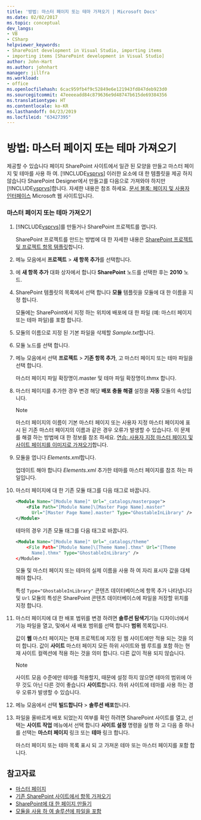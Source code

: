 ```yaml
---
title: '방법: 마스터 페이지 또는 테마 가져오기 | Microsoft Docs'
ms.date: 02/02/2017
ms.topic: conceptual
dev_langs:
- VB
- CSharp
helpviewer_keywords:
- SharePoint development in Visual Studio, importing items
- importing items [SharePoint development in Visual Studio]
author: John-Hart
ms.author: johnhart
manager: jillfra
ms.workload:
- office
ms.openlocfilehash: 6cac959fb4f9c52849e6e121943fd847deb923d0
ms.sourcegitcommit: 47eeeeadd84c879636e9d48747b615de69384356
ms.translationtype: HT
ms.contentlocale: ko-KR
ms.lasthandoff: 04/23/2019
ms.locfileid: "63427395"
---
```

# <a name="how-to-import-a-master-page-or-theme"></a>방법: 마스터 페이지 또는 테마 가져오기
  제공할 수 있습니다 페이지 SharePoint 사이트에서 일관 된 모양을 만들고 마스터 페이지 및 테마를 사용 하 여. [!INCLUDE[vsprvs](../sharepoint/includes/vsprvs-md.md)] 이러한 요소에 대 한 템플릿을 제공 하지 않습니다 SharePoint Designer에서 만들고를 다음으로 가져와야 하지만 [!INCLUDE[vsprvs](../sharepoint/includes/vsprvs-md.md)]합니다. 자세한 내용은 참조 하세요. [문서 블록: 페이지 및 사용자 인터페이스](http://go.microsoft.com/fwlink/?LinkID=182095) Microsoft 웹 사이트입니다.

### <a name="to-import-a-master-page-or-theme"></a>마스터 페이지 또는 테마 가져오기

1. [!INCLUDE[vsprvs](../sharepoint/includes/vsprvs-md.md)]를 만들거나 SharePoint 프로젝트를 엽니다.

     SharePoint 프로젝트를 만드는 방법에 대 한 자세한 내용은 [SharePoint 프로젝트 및 프로젝트 항목 템플릿](../sharepoint/sharepoint-project-and-project-item-templates.md)합니다.

2. 메뉴 모음에서 **프로젝트** > **새 항목 추가**를 선택합니다.

3. 에 **새 항목 추가** 대화 상자에서 합니다 **SharePoint** 노드를 선택한 후는 **2010** 노드.

4. SharePoint 템플릿의 목록에서 선택 합니다 **모듈** 템플릿을 모듈에 대 한 이름을 지정 합니다.

     모듈에는 SharePoint에서 지정 하는 위치에 배포에 대 한 파일 (예: 마스터 페이지 또는 테마 파일)를 포함 합니다.

5. 모듈의 이름으로 지정 된 기본 파일을 삭제할 *Sample.txt*합니다.

6. 모듈 노드를 선택 합니다.

7. 메뉴 모음에서 선택 **프로젝트** > **기존 항목 추가**, 고 마스터 페이지 또는 테마 파일을 선택 합니다.

     마스터 페이지 파일 확장명이.master 및 테마 파일 확장명이.thmx 합니다.

8. 마스터 페이지를 추가한 경우 변경 해당 **배포 충돌 해결** 설정을 **자동** 모듈의 속성입니다.

    > [!NOTE]
    > 마스터 페이지의 이름이 기본 마스터 페이지 또는 사용자 지정 마스터 페이지에 표시 된 기존 마스터 페이지의 이름과 같은 경우 오류가 발생할 수 있습니다. 이 문제를 해결 하는 방법에 대 한 정보를 참조 하세요. [연습: 사용자 지정 마스터 페이지 및 사이트 페이지를 이미지로 가져오기](../sharepoint/walkthrough-import-a-custom-master-page-and-site-page-with-an-image.md)합니다.

9. 모듈을 엽니다 *Elements.xml*합니다.

     업데이트 해야 합니다 *Elements.xml* 추가한 테마를 마스터 페이지를 참조 하는 파일입니다.

10. 마스터 페이지에 대 한 기존 모듈 태그를 다음 태그로 바꿉니다.

    ```xml
    <Module Name="[Module Name]" Url="_catalogs/masterpage">
        <File Path="[Module Name]\[Master Page Name].master"
          Url="[Master Page Name].master" Type="GhostableInLibrary" />
    </Module>
    ```

     테마의 경우 기존 모듈 태그를 다음 태그로 바꿉니다.

    ```xml
    <Module Name="[Module Name]" Url="_catalogs/theme"
        <File Path="[Module Name]\[Theme Name].thmx" Url="[Theme
          Name].thmx" Type="GhostableInLibrary" />
    </Module>
    ```

     모듈 및 마스터 페이지 또는 테마의 실제 이름을 사용 하 여 자리 표시자 값을 대체 해야 합니다.

     특성 `Type="GhostableInLibrary"` 콘텐츠 데이터베이스에 항목 추가 나타냅니다 및 `Url` 모듈의 특성은 SharePoint 콘텐츠 데이터베이스에 파일을 저장할 위치를 지정 합니다.

11. 마스터 페이지에 대 한 배포 범위를 변경 하려면 **솔루션 탐색기**기능 디자이너에서 기능 파일을 열고, 및에서 새 배포 범위를 선택 합니다 **범위** 목록입니다.

     값이 **웹** 마스터 페이지는 현재 프로젝트에 지정 된 웹 사이트에만 적용 되는 것을 의미 합니다. 값이 **사이트** 마스터 페이지 모든 하위 사이트와 웹 루트를 포함 하는 현재 사이트 컬렉션에 적용 하는 것을 의미 합니다. 다른 값이 적용 되지 않습니다.

    > [!NOTE]
    > 사이트 모음 수준에만 테마를 적용할지, 때문에 설정 하지 않으면 테마의 범위에 아무 것도 아닌 다른 것이 좋습니다 **사이트**합니다. 하위 사이트에 테마를 사용 하는 경우 오류가 발생할 수 있습니다.

12. 메뉴 모음에서 선택 **빌드합니다** > **솔루션 배포**합니다.

13. 파일을 올바르게 배포 되었는지 여부를 확인 하려면 SharePoint 사이트를 열고, 선택는 **사이트 작업** 메뉴에서 선택 합니다 **사이트 설정** 명령을 실행 하 고 다음 중 하나를 선택는 **마스터 페이지**  링크 또는 **테마** 링크 합니다.

     마스터 페이지 또는 테마 목록 표시 되 고 가져온 테마 또는 마스터 페이지를 포함 합니다.

## <a name="see-also"></a>참고자료
- [마스터 페이지](http://go.microsoft.com/fwlink/?LinkId=184955)
- [기존 SharePoint 사이트에서 항목 가져오기](../sharepoint/importing-items-from-an-existing-sharepoint-site.md)
- [SharePoint에 대 한 페이지 만들기](../sharepoint/creating-pages-for-sharepoint.md)
- [모듈을 사용 하 여 솔루션에 파일을 포함](../sharepoint/using-modules-to-include-files-in-the-solution.md)
